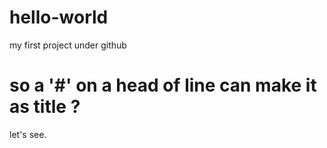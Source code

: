 # hello-world
my first project under github

# so a '#' on a head of line can make it as title ?
let's see.
